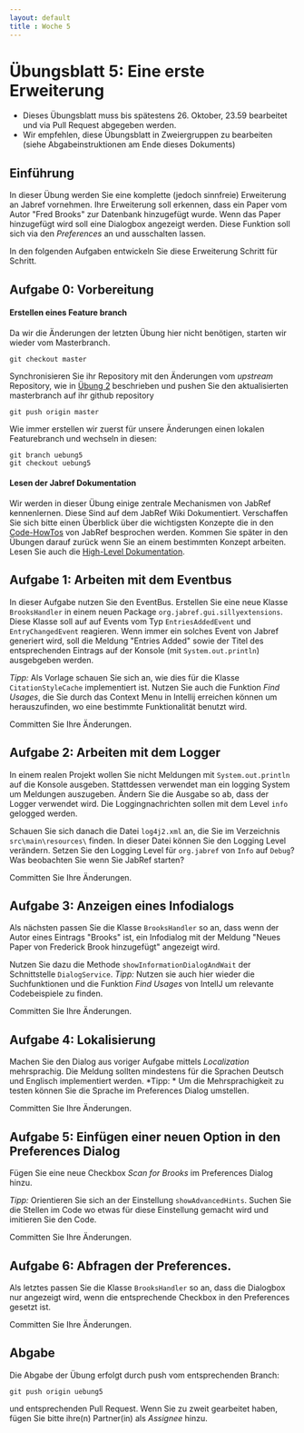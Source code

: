 ```yaml
---
layout: default
title : Woche 5
---
```

# Übungsblatt 5: Eine erste Erweiterung


* Dieses Übungsblatt muss bis spätestens 26. Oktober, 23.59 bearbeitet und via Pull Request abgegeben werden.
* Wir empfehlen, diese Übungsblatt in Zweiergruppen zu bearbeiten (siehe Abgabeinstruktionen am Ende dieses Dokuments)


## Einführung


In dieser Übung werden Sie eine komplette (jedoch sinnfreie) Erweiterung an Jabref vornehmen.
Ihre Erweiterung soll erkennen, dass ein Paper vom Autor "Fred Brooks" zur Datenbank hinzugefügt wurde. Wenn das Paper hinzugefügt wird soll eine Dialogbox angezeigt werden.
Diese Funktion soll sich via den *Preferences* an und ausschalten lassen.

In den folgenden Aufgaben entwickeln Sie diese Erweiterung Schritt für Schritt.



## Aufgabe 0: Vorbereitung

####  Erstellen eines Feature branch

Da wir die Änderungen der letzten Übung hier nicht benötigen, starten wir wieder vom Masterbranch.
```
git checkout master
```

Synchronisieren Sie ihr Repository mit den Änderungen vom *upstream* Repository, wie in [Übung 2](../../week2/exercises/practical-exercises.html) beschrieben  und pushen Sie den aktualisierten masterbranch auf ihr github repository
```
git push origin master
```

Wie immer erstellen wir zuerst für unsere Änderungen einen lokalen Featurebranch und wechseln in diesen:

```
git branch uebung5
git checkout uebung5
```

#### Lesen der Jabref Dokumentation

Wir werden in dieser Übung einige zentrale Mechanismen von JabRef kennenlernen. Diese Sind auf dem JabRef Wiki Dokumentiert.
Verschaffen Sie sich bitte einen Überblick über die wichtigsten Konzepte die in den [Code-HowTos](https://jabref.readthedocs.io/en/latest/getting-into-the-code/code-howtos/) von JabRef besprochen werden.
Kommen Sie später in den Übungen darauf zurück wenn Sie an einem bestimmten Konzept arbeiten.
Lesen Sie auch die [High-Level Dokumentation](https://jabref.readthedocs.io/en/latest/getting-into-the-code/high-level-documentation/).



## Aufgabe 1: Arbeiten mit dem Eventbus

In dieser Aufgabe nutzen Sie den EventBus. Erstellen Sie eine neue Klasse ```BrooksHandler``` in einem neuen Package ```org.jabref.gui.sillyextensions```.
Diese Klasse soll auf auf Events vom Typ ```EntriesAddedEvent``` und ```EntryChangedEvent``` reagieren. Wenn immer ein solches Event von Jabref generiert wird, soll
die Meldung "Entries Added" sowie der Titel des entsprechenden Eintrags auf der Konsole (mit ```System.out.println```) ausgebgeben werden.

*Tipp:* Als Vorlage schauen Sie sich an, wie dies für die Klasse ```CitationStyleCache``` implementiert ist. Nutzen Sie auch die Funktion *Find Usages*, die Sie durch das Context Menu in Intellij erreichen können um herauszufinden, wo eine bestimmte Funktionalität benutzt wird.

Committen Sie Ihre Änderungen.



## Aufgabe 2: Arbeiten mit dem Logger

In einem realen Projekt wollen Sie nicht Meldungen  mit ```System.out.println``` auf die Konsole ausgeben. Stattdessen verwendet man ein logging System um Meldungen auszugeben.
Ändern Sie die Ausgabe so ab, dass der Logger verwendet wird. Die Loggingnachrichten sollen mit dem Level ```info``` gelogged werden.


Schauen Sie sich danach die Datei ```log4j2.xml``` an, die Sie im Verzeichnis ```src\main\resources\``` finden. In dieser Datei können Sie den Logging Level verändern.
Setzen Sie den Logging Level für ```org.jabref``` von ```Info``` auf ```Debug```? Was beobachten Sie wenn Sie JabRef starten?

Committen Sie Ihre Änderungen.


## Aufgabe 3: Anzeigen eines Infodialogs

Als nächsten passen Sie die Klasse ```BrooksHandler``` so an, dass wenn der Autor eines Eintrags "Brooks" ist, ein Infodialog mit der Meldung
"Neues Paper von Frederick Brook hinzugefügt"  angezeigt wird.


Nutzen Sie dazu die Methode ```showInformationDialogAndWait``` der Schnittstelle ```DialogService```.
*Tipp:* Nutzen sie auch hier wieder die Suchfunktionen und die Funktion *Find Usages* von IntellJ um relevante Codebeispiele zu finden.

Committen Sie Ihre Änderungen.

## Aufgabe 4: Lokalisierung

Machen Sie den Dialog aus voriger Aufgabe mittels *Localization* mehrsprachig. Die Meldung sollten mindestens für die Sprachen Deutsch und Englisch implementiert werden.
*Tipp: * Um die Mehrsprachigkeit zu testen können Sie die Sprache im Preferences Dialog umstellen.

Committen Sie Ihre Änderungen.

## Aufgabe 5: Einfügen einer neuen Option in den Preferences Dialog

Fügen Sie eine neue Checkbox *Scan for Brooks* im Preferences Dialog hinzu.

*Tipp:* Orientieren Sie sich an der Einstellung ```showAdvancedHints```. Suchen Sie die Stellen im Code wo etwas für diese Einstellung gemacht wird und imitieren Sie den
Code.

Committen Sie Ihre Änderungen.

## Aufgabe 6: Abfragen der Preferences.

Als letztes passen Sie die Klasse ```BrooksHandler``` so an, dass die Dialogbox nur angezeigt wird, wenn die entsprechende Checkbox in den Preferences gesetzt ist.

Committen Sie Ihre Änderungen.


## Abgabe
Die Abgabe der Übung erfolgt durch push vom entsprechenden Branch:
```
git push origin uebung5
```
und entsprechenden Pull Request.
Wenn Sie zu zweit gearbeitet haben, fügen Sie bitte ihre(n) Partner(in) als *Assignee* hinzu.
